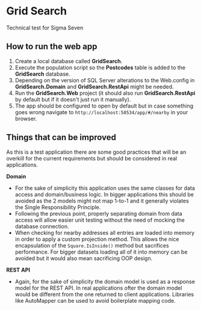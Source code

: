 # Grid Search
Technical test for Sigma Seven

## How to run the web app
1. Create a local database called **GridSearch**.
2. Execute the population script so the **Postcodes** table is added to the **GridSearch** database.
3. Depending on the version of SQL Server alterations to the Web.config in **GridSearch.Domain** and **GridSearch.RestApi** might be needed.
4. Run the **GridSearch.Web** project (it should also run **GridSearch.RestApi** by default but if it doesn't just run it manually).
5. The app should be configured to open by default but in case something goes wrong navigate to `http://localhost:50534/app/#/nearby` in your browser.

## Things that can be improved
As this is a test application there are some good practices that will be an overkill for the current requirements but should be considered in real applications.

**Domain**
* For the sake of simplicity  this application uses the same classes for data access and domain/business logic. In bigger applications this should be avoided as the 2 models might not map 1-to-1 and it generally violates the Single Responsibility Principle.
* Following the previous point, properly separating domain from data access will allow easier unit testing without the need of mocking the database connection.
* When checking for nearby addresses all entries are loaded into memory in order to apply a custom projection method. This allows the nice encapsulation of the `Square.IsInside()` method but sacrifices performance. For bigger datasets loading all of it into memory can be avoided but it would also mean sacrificing OOP design.

**REST API**
* Again, for the sake of simplicity the domain model is used as a response model for the REST API. In real applications ofter the domain model would be different from the one returned to client applications. Libraries like AutoMapper can be used to avoid boilerplate mapping code.

